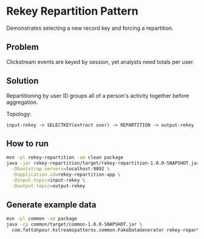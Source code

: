 # Rekey Repartition Pattern

Demonstrates selecting a new record key and forcing a repartition.

## Problem
Clickstream events are keyed by session, yet analysts need totals per user.

## Solution
Repartitioning by user ID groups all of a person's activity together before aggregation.

Topology:
```
input-rekey -> SELECTKEY(extract user) -> REPARTITION -> output-rekey
```

## How to run

```bash
mvn -pl rekey-repartition -am clean package
java -jar rekey-repartition/target/rekey-repartition-1.0.0-SNAPSHOT.jar \
  -Dbootstrap.servers=localhost:9092 \
  -Dapplication.id=rekey-repartition-app \
  -Dinput.topic=input-rekey \
  -Doutput.topic=output-rekey
```

## Generate example data

```bash
mvn -pl common -am package
java -cp common/target/common-1.0.0-SNAPSHOT.jar \
  com.fattahpour.kstreamspatterns.common.FakeDataGenerator rekey-repartition
```
